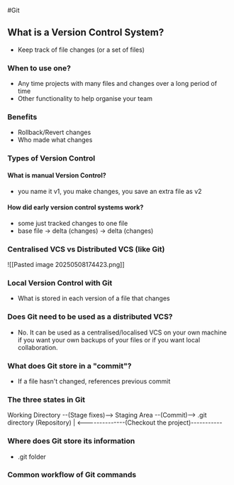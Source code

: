 #Git 
## What is a Version Control System?
- Keep track of file changes (or a set of files)

### When to use one?
- Any time projects with many files and changes over a long period of time
- Other functionality to help organise your team

### Benefits
- Rollback/Revert changes
- Who made what changes

### Types of Version Control

#### What is manual Version Control?
- you name it v1, you make changes, you save an extra file as v2

#### How did early version control systems work?
- some just tracked changes to one file
- base file -> delta (changes) -> delta (changes)

### Centralised VCS vs Distributed VCS (like Git)

![[Pasted image 20250508174423.png]]


### Local Version Control with Git
- What is stored in each version of a file that changes

### Does Git need to be used as a distributed VCS?
- No. It can be used as a centralised/localised VCS on your own machine if you want your own backups of your files or if you want local collaboration.

### What does Git store in a "commit"?
- If a file hasn't changed, references previous commit

### The three states in Git
Working Directory --(Stage fixes)--> Staging Area --(Commit)--> .git directory (Repository)
									|
<--------------(Checkout the project)-----------

### Where does Git store its information
- .git folder

### Common workflow of Git commands



